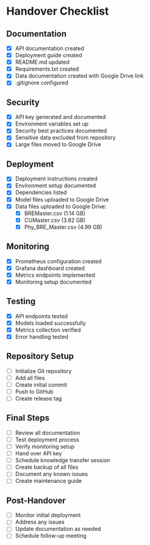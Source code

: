 ﻿# Handover Checklist

## Documentation
- [x] API documentation created
- [x] Deployment guide created
- [x] README.md updated
- [x] Requirements.txt created
- [x] Data documentation created with Google Drive link
- [x] .gitignore configured

## Security
- [x] API key generated and documented
- [x] Environment variables set up
- [x] Security best practices documented
- [x] Sensitive data excluded from repository
- [x] Large files moved to Google Drive

## Deployment
- [x] Deployment instructions created
- [x] Environment setup documented
- [x] Dependencies listed
- [x] Model files uploaded to Google Drive
- [x] Data files uploaded to Google Drive:
  - [x] BREMaster.csv (1.14 GB)
  - [x] CUMaster.csv (3.82 GB)
  - [x] Phy_BRE_Master.csv (4.99 GB)

## Monitoring
- [x] Prometheus configuration created
- [x] Grafana dashboard created
- [x] Metrics endpoints implemented
- [x] Monitoring setup documented

## Testing
- [x] API endpoints tested
- [x] Models loaded successfully
- [x] Metrics collection verified
- [x] Error handling tested

## Repository Setup
- [ ] Initialize Git repository
- [ ] Add all files
- [ ] Create initial commit
- [ ] Push to GitHub
- [ ] Create release tag

## Final Steps
- [ ] Review all documentation
- [ ] Test deployment process
- [ ] Verify monitoring setup
- [ ] Hand over API key
- [ ] Schedule knowledge transfer session
- [ ] Create backup of all files
- [ ] Document any known issues
- [ ] Create maintenance guide

## Post-Handover
- [ ] Monitor initial deployment
- [ ] Address any issues
- [ ] Update documentation as needed
- [ ] Schedule follow-up meeting
